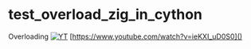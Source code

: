 # test_overload_zig_in_cython
Overloading 
[![YT](https://i.ytimg.com/vi/ieKXI_uD0S0/maxresdefault.jpg)](https://www.youtube.com/watch?v=ieKXI_uD0S0)
[https://www.youtube.com/watch?v=ieKXI_uD0S0]()
